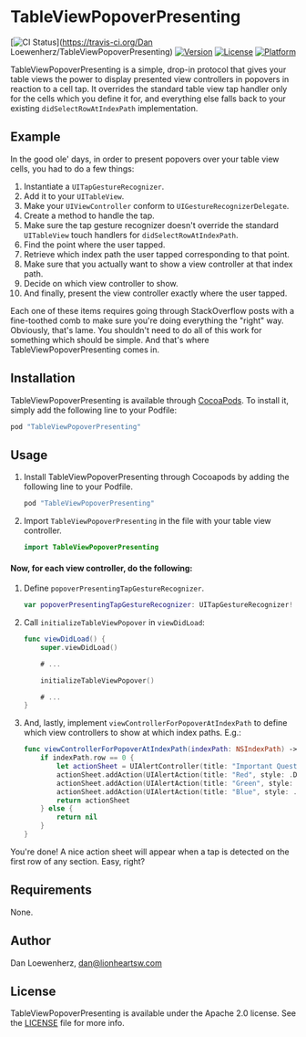 # TableViewPopoverPresenting

[![CI Status](http://img.shields.io/travis/lionheart/TableViewPopoverPresenting.svg?style=flat)](https://travis-ci.org/Dan Loewenherz/TableViewPopoverPresenting)
[![Version](https://img.shields.io/cocoapods/v/TableViewPopoverPresenting.svg?style=flat)](http://cocoapods.org/pods/TableViewPopoverPresenting)
[![License](https://img.shields.io/cocoapods/l/TableViewPopoverPresenting.svg?style=flat)](http://cocoapods.org/pods/TableViewPopoverPresenting)
[![Platform](https://img.shields.io/cocoapods/p/TableViewPopoverPresenting.svg?style=flat)](http://cocoapods.org/pods/TableViewPopoverPresenting)

TableViewPopoverPresenting is a simple, drop-in protocol that gives your table views the power to display presented view controllers in popovers in reaction to a cell tap. It overrides the standard table view tap handler only for the cells which you define it for, and everything else falls back to your existing `didSelectRowAtIndexPath` implementation.

## Example

In the good ole' days, in order to present popovers over your table view cells, you had to do a few things:

1. Instantiate a `UITapGestureRecognizer`.
2. Add it to your `UITableView`.
3. Make your `UIViewController` conform to `UIGestureRecognizerDelegate`.
4. Create a method to handle the tap.
5. Make sure the tap gesture recognizer doesn't override the standard `UITableView` touch handlers for `didSelectRowAtIndexPath`.
6. Find the point where the user tapped.
7. Retrieve which index path the user tapped corresponding to that point.
8. Make sure that you actually want to show a view controller at that index path.
9. Decide on which view controller to show.
10. And finally, present the view controller exactly where the user tapped.

Each one of these items requires going through StackOverflow posts with a fine-toothed comb to make sure you're doing everything the "right" way. Obviously, that's lame. You shouldn't need to do all of this work for something which should be simple. And that's where TableViewPopoverPresenting comes in.

## Installation

TableViewPopoverPresenting is available through [CocoaPods](http://cocoapods.org). To install
it, simply add the following line to your Podfile:

```ruby
pod "TableViewPopoverPresenting"
```

## Usage

1. Install TableViewPopoverPresenting through Cocoapods by adding the following line to your Podfile.

   ```ruby
   pod "TableViewPopoverPresenting"
   ```

2. Import `TableViewPopoverPresenting` in the file with your table view controller.

   ```swift
   import TableViewPopoverPresenting
   ```

#### Now, for each view controller, do the following:

1. Define `popoverPresentingTapGestureRecognizer`.

   ```swift
   var popoverPresentingTapGestureRecognizer: UITapGestureRecognizer!
   ```

2. Call `initializeTableViewPopover` in `viewDidLoad`:

   ```swift
   func viewDidLoad() {
       super.viewDidLoad()

       # ...

       initializeTableViewPopover()

       # ...
   }
   ```

3. And, lastly, implement `viewControllerForPopoverAtIndexPath` to define which view controllers to show at which index paths. E.g.:

   ```swift
   func viewControllerForPopoverAtIndexPath(indexPath: NSIndexPath) -> UIViewController? {
       if indexPath.row == 0 {
           let actionSheet = UIAlertController(title: "Important Question", message: "What's your favorite color?", preferredStyle: .ActionSheet)
           actionSheet.addAction(UIAlertAction(title: "Red", style: .Default)) {}
           actionSheet.addAction(UIAlertAction(title: "Green", style: .Default)) {}
           actionSheet.addAction(UIAlertAction(title: "Blue", style: .Default)) {}
           return actionSheet
       } else {
           return nil
       }
   }
   ```

You're done! A nice action sheet will appear when a tap is detected on the first row of any section. Easy, right?

## Requirements

None.

## Author

Dan Loewenherz, dan@lionheartsw.com

## License

TableViewPopoverPresenting is available under the Apache 2.0 license. See the [LICENSE](LICENSE) file for more info.
